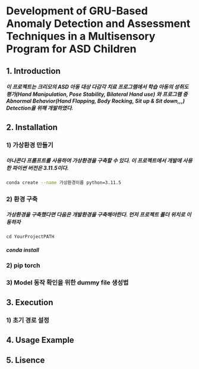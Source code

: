 # Development of GRU-Based Anomaly Detection and Assessment Techniques in a Multisensory Program for ASD Children

## 1. Introduction
##### 이 프로젝트는 크리모의 ASD 아동 대상 다감각 치료 프로그램에서 학습 아동의 성취도 평가(Hand Manipulation, Pose Stability, Bilateral Hand use) 와 프로그램 중 Abnormal Behavior(Hand Flapping, Body Rocking, Sit up & Sit down,,,) Detection을 위해 개발하였다.

## 2. Installation

### 1) 가상환경 만들기

##### 아나콘다 프롬프트를 사용하여 가상환경을 구축할 수 있다. 이 프로젝트에서 개발에 사용한 파이썬 버전은 3.11.5이다.

```bash
conda create --name 가상환경이름 python=3.11.5
```

### 2) 환경 구축

##### 가상환경을 구축했다면 다음은 개발환경을 구축해야한다. 먼저 프로젝트 폴더 위치로 이동하자

```Anaconda Prompt
cd YourProjectPATH
```

##### conda install 

### 2) pip torch

### 3) Model 동작 확인을 위한 dummy file 생성법

## 3. Execution

### 1) 초기 경로 설정

## 4. Usage Example

## 5. Lisence
